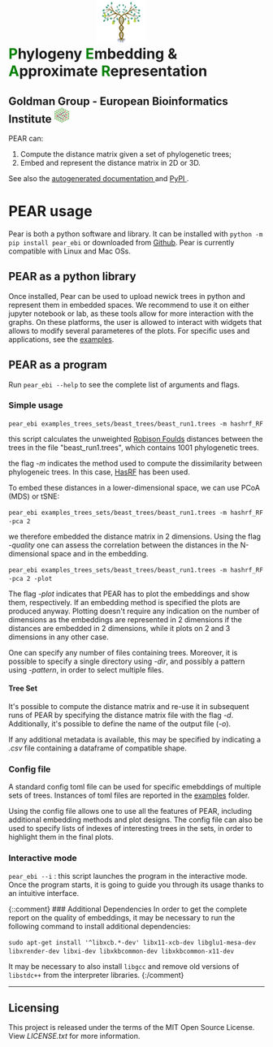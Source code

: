
 <h1> <font color='green'>P</font>hylogeny <font color='green'>E</font>mbedding  & <br>  <font color='green'>A</font>pproximate <font color='green'>R</font>epresentation </h1>
 <img src="logos/LOGO_PEAR.png" width="100" height="100" style='position:absolute; left:400px; top:-15px' >

## Goldman Group - European Bioinformatics Institute <img src="logos/goldman_logo.png" width="30" height="30">

PEAR can:
1. Compute the distance matrix given a set of phylogenetic trees;
2. Embed and represent the distance matrix in 2D or 3D.

See also the <a href="https://andrearubbi.github.io/Pear-EBI/index.html"> autogenerated documentation </a> and <a href="https://pypi.org/project/pear-ebi/"> PyPI </a>.

PEAR usage
==========
Pear is both a python software and library. It can be installed with `python -m pip install pear_ebi` or downloaded from <a href="https://github.com/AndreaRubbi/Pear-EBI">Github</a>. Pear is currently compatible with Linux and Mac OSs.

PEAR as a python library
------------------------
Once installed, Pear can be used to upload newick trees in python and represent them in embedded spaces. We recommend to use it on either jupyter notebook or lab, as these tools allow for more interaction with the graphs. On these platforms, the user is allowed to interact with widgets that allows to modify several parameteres of the plots. For specific uses and applications, see the <a href='https://github.com/AndreaRubbi/Pear-EBI/tree/pear_ebi/examples_tree_sets'>examples</a>.

PEAR as a program
-----------------
Run `pear_ebi --help` to see the complete list of arguments and flags.
### Simple usage

`pear_ebi examples_trees_sets/beast_trees/beast_run1.trees -m hashrf_RF`

this script calculates the unweighted <a href='https://doi.org/10.1016/0025-5564(81)90043-2'>Robison Foulds</a> distances between the trees in the file "beast_run1.trees", which contains 1001 phylogenetic trees.

the flag *-m* indicates the method used to compute the dissimilarity between phylogeneic trees. In this case, [HasRF](https://code.google.com/archive/p/hashrf/) has been used.

To embed these distances in a lower-dimensional space, we can use PCoA (MDS) or tSNE:

`pear_ebi examples_trees_sets/beast_trees/beast_run1.trees -m hashrf_RF -pca 2`

we therefore embedded the distance matrix in 2 dimensions. Using the flag *-quality* one can assess the correlation between the distances in the N-dimensional space and in the embedding.

`pear_ebi examples_trees_sets/beast_trees/beast_run1.trees -m hashrf_RF -pca 2 -plot`

The flag *-plot* indicates that PEAR has to plot the embeddings and show them, respectively. If an embedding method is specified the plots are produced anyway. Plotting doesn't require any indication on the number of dimensions as the embeddings are represented in 2 dimensions if the distances are embedded in 2 dimensions, while it plots on 2 and 3 dimensions in any other case.

One can specify any number of files containing trees. Moreover, it is possible to specify a single directory using *-dir*, and possibly a pattern using *-pattern*, in order to select multiple files.

#### Tree Set

It's possible to compute the distance matrix and re-use it in subsequent runs of PEAR by specifying the distance matrix file with the flag *-d*. Additionally, it's possible to define the name of the output file (*-o*).

If any additional metadata is available, this may be specified by indicating a *.csv* file containing a dataframe of compatible shape.

### Config file
A standard config toml file can be used for specific emebddings of multiple sets of trees. Instances of toml files are reported in the <a href='https://github.com/AndreaRubbi/Pear-EBI/tree/pear_ebi/examples_tree_sets'>examples</a> folder.

Using the config file allows one to use all the features of PEAR, including additional embedding methods and plot designs. The config file can also be used to specify lists of indexes of interesting trees in the sets, in order to highlight them in the final plots.

### Interactive mode
`pear_ebi --i` :
this script launches the program in the interactive mode. Once the program starts, it is going to guide you through its usage thanks to an intuitive interface.


 {::comment} ### Additional Dependencies
 In order to get the complete report on the quality of embeddings, it may be necessary to
 run the following command to install additional dependencies:

 `sudo apt-get install '^libxcb.*-dev' libx11-xcb-dev libglu1-mesa-dev libxrender-dev libxi-dev libxkbcommon-dev libxkbcommon-x11-dev`

 It may be necessary to also install `libgcc` and remove old versions of `libstdc++` from the interpreter libraries. {:/comment}
________________________

## Licensing

This project is released under the terms of the MIT Open Source License. View
*LICENSE.txt* for more information.
